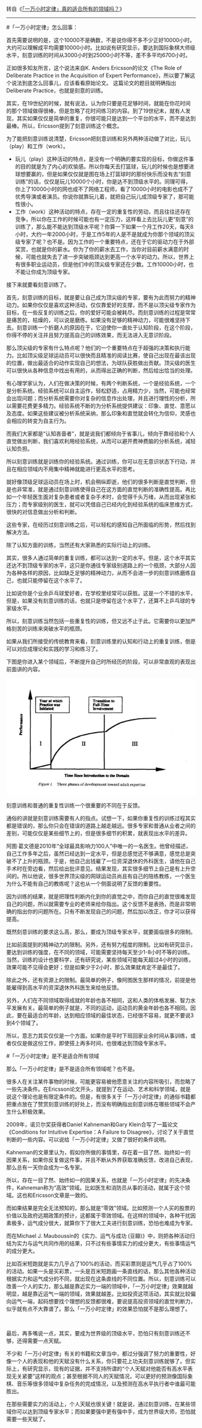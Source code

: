 转自《[「一万小时定律」真的适合所有的领域吗？](https://www.zhihu.com/question/21655527/answer/44515153)》

----

#「一万小时定律」怎么回事：

首先需要说明的是，这个10000不是确数，不是说你得不多不少正好10000小时。大约可以理解成平均需要10000小时。比如说有研究显示，要达到国际象棋大师级水平，刻意训练的时间从3000小时到25000小时不等，差不多平均6700小时。

正如很多知友所言，这个说法来自K. Anders Ericsson的论文《The Role of Deliberate Practice in the Acquisition of Expert Performance》，所以要了解这个说法到底怎么回事儿，应该看看原始论文。
这篇论文的题目就明确指出Deliberate Practice，也就是刻意的训练。

其实，在19世纪的时候，就有说法，认为你只要是花足够时间，就能在你花时间的那个领域做得很棒，但是忽略了花时间练习的内容。到了19世纪末，就有人发现，其实如果仅仅是简单的重复，你很可能只是达到一个平台的水平，而不是达到最棒。所以，Ericsson提到了刻意训练这个概念。

为了能把刻意训练说清楚，Ericsson把刻意训练和另外两种活动做了对比，玩儿（play）和工作（work）。

- 玩儿（play）这种活动的特点，是没有一个明确的要实现的目标，你做这件事的目的就是为了内心的欢愉感。所以你每天去打篮球，玩儿的时候也是想要进球想要赢的，但是如果仅仅就是图在场上打篮球时的那份快乐而没有去“刻意训练”的话，仅仅是玩儿10000个小时，你是达不到顶级水平的。同理可得，你上了10000小时的网也成不了网络工程师，看了10000小时的电影也成不了优秀导演或者演员。你说你就靠玩儿着，就把自己玩儿成顶级专家了，那可能性很小。
- 工作（work）这种活动的特点，存在一定的重复性的劳动，而且往往还存在竞争，所以你在工作的时候可能也有一定压力，这样看上去比玩儿更“刻意”的训练了，那么能不能达到顶级水平呢？你算一下如果一个月工作20天，每天8小时，大约一年2000小时，于是工作5年的人是不是就成为你那个领域的顶尖级专家了呢？也不是。因为工作的一个重要特点，还在于它的驱动力在于外部奖赏，也就是你的薪水。你为了你的薪水去工作，当你对目前薪水满意的时候，可能也就失去了进一步突破瓶颈达到更高一个水平的动力。所以，世界上有很多职业运动员，但是他们中的顶尖级专家还在少数。工作10000小时，也不能让你成为顶级专家。

接下来就要看刻意训练了。

首先，刻意训练的目标，就是要让自己成为顶尖级的专家，要有为此而努力的精神动力。如果你仅仅是喜欢这种活动，仅仅靠爱好的支撑，而不是以顶尖级专家作为目标，在一些反复的训练之后，你的爱好可能会被耗尽。而刻意训练的过程是常常是痛苦的，枯燥的，可以说是磨练。如果没有足够的精神动力，可能很难坚持下去。刻意训练一个折磨人的原因在于，它迫使你一直处于认知阶段，在这个阶段，你得不停的关注并且努力提高自己的训练效果，而无法进入无意识阶段。

那么顶尖级的专家有什么特点呢？他们的一个重要特点在于超强的决策和执行能力。比如顶尖级足球运动员可以很快而且精准的阅读比赛，使自己出现在最该出现的位置，做出最适合的动作实现自己的想法，为球队获胜做出贡献。顶尖级的医生可以很快从各种信息中找出有用的，从而得出正确的判断，然后给出恰当的处理。

有心理学家认为，人们在做决策的时候，有两个判断系统，一个是经验系统，一个是分析系统。经验系统可以自主运作，轻松舒适，占用精力少，当然，可能也经常会出现问题；而分析系统需要你对复杂的信息作出处理，并且进行理性的分析，所以需要花费更多精力。经验系统不断的为分析系统提供建议：印象、直觉、意愿以及态度。如果这些建议被分析系统采纳，那么印象和直觉就会转化为信仰，灵感也会相应的转变为自主行为。

而我们大家都是“认知吝啬者”，就是说我们都倾向于省事儿，倾向于靠经验和个人直觉做出判断，我们喜欢利用经验系统，从而可以避开费神费脑的分析系统，减轻认知负担。

所以刻意训练就是训练你的经验系统。通过训练，你可以在无意识状态下行动，并且在相应领域内不用集中精神就能进行更高水平的思考。

就好像顶级足球运动员在场上时，机会稍纵即逝，他们的很多判断是直觉判断，但是也非常准，就是通过刻意训练使得自己在这方面的直觉判断的准确性提高。再比如一个年轻医生面对复杂患者或者复杂手术时，会觉得千头万绪，从而出现紧张和压力；而专家级别的医生，就可以凭借自己已经内化到经验系统的临床思维方式，很快的对信息做出分析和判断。

这些专家，在经历过刻意训练之后，可以轻松的感知自己所面临的形势，然后找到解决方法。

除了认知方面的训练，当然还有大家熟悉的实际行动上的训练。

其实，很多人通过简单的重复训练，都可以达到一定的水平。但是，这个水平其实还达不到顶级专家的水平，这只是你通往专家级别道路上的一个瓶颈，大部分人因为各种各样的原因，比如缺乏足够的精神动力，从而不会进一步的刻意训练磨练自己，也就只能停留在这个水平了。

比如说你是个业余乒乓球爱好者，在学校里经常可以获胜。这是一个不错的水平，但是，如果没有刻意训练的话，也就只是停留在这个水平了，还算不上乒乓球的专家级水平。

所以，刻意训练当然包括一些重复性的训练，但又远不止于此。它需要你以更加严格刻苦的训练来突破水平的瓶颈。

如果从我们所接受的传统教育来看，刻意训练里的认知和行动上的重复训练，倒是可以对应成理论和实践的学习和练习了。

下图是你进入某个领域后，不断提升自己时所经历的阶段，可以非常直观的表现出前面讲的内容。

![](https://raw.githubusercontent.com/937447974/Blog/master/Resources/2016012801.jpg)

刻意训练和普通的重复性训练一个很重要的不同在于反馈。

通俗的讲就是刻意训练需要有人的指点。试想一下，如果你重复性的训练过程其实都是错误的，那么你只会在错误的道路上越走越远。很多专家和普通从业者之间的差别，可能仅仅是某些细节上的，但是很多细节的积累，就表现出水平的差异。

阿图·葛文德是2010年“全球最具影响力100人”中唯一的一名医生。他曾经描述，自己工作多年之后，虽然已经达到一定水平，但是总感觉还不够满意，感觉总是突破不了上升的瓶颈。于是，他自己出钱雇了一位资深退休的外科医生，请他在自己手术时在旁边看，然后给出批评意见。结果发现，其实很多细节上自己是有上升空间的。所以他说，很多世界顶尖级的网球运动员尚且有自己的陪练教练，一个医生为什么不能有自己的教练呢？这也从一个侧面说明了反馈的重要性。

因为训练的结果，就是把理性判断内化到你的直觉之中，而你自己的直觉很难发现自己的问题，所以就需要专业的老师来给你指出。这个反馈不是表扬，而是非常明确的指出你的问题所在。只有不断发现自己的问题，然后加以改正，你才可以获得提高。

既然刻意训练的要求这么高，那么，要成为顶级专家水平，就要面临很多的限制。

比如前面提到的精神动力的限制。另外，还有努力程度的限制。比如有研究显示，要达到训练的强度，在不同的领域，可能需要坚持每天至少1-8小时不等的训练。当然，训练的设计也要科学，还有研究说，某些领域可能每天超过4小时的训练，效果可能不见得会更好；但是如果少于2小时，那么效果就肯定不是最佳了。

除此之外，还有资源上的限制。最简单的例子，像阿图医生那样的情况，前提是他能雇得到高水平的资深退休外科医生来给他反馈。

另外，人们在不同领域取得成就的年龄也各不相同，这和人类的体格发展、智力水平发展有关。最简单的例子就是，不同的运动，运动员的黄金年龄也各不相同。因此，要在最适合的年龄，达到相应领域的最佳状态，已经很不容易，就更不要说3到4个领域了。

所以，意志力其实仅仅是一个方面。如果你是平时下班回家业余时间从事训练，或者仅仅是做这份工作，即使搭上再多时间，也很难达到顶级专家水平。

#「一万小时定律」是不是适合所有领域

那么「一万小时定律」是不是适合所有领域呢？也不是。

很多人在关注某件事物的时候，可能更容易被他愿意关注的内容所吸引，而忽略了一些先决条件。在Ericsson论文开头，就提到了在运动、艺术和科学领域，就是说这个理论也是有限定条件的。但是，有很多关于「一万小时定律」的通俗书籍都把重点放在了赞赏刻意训练的好处上，而没有明确指出刻意训练在哪些领域不会产生什么积极效果。

2009年，诺贝尔奖获得者Daniel Kahneman和Gary Klein合写了一篇论文《Conditions for Intuitive Expertise：A Failure to Disagree》，讨论了关于直觉判断的一些内容。可以说给「一万小时定律」又做了很好的条件说明。

Kahneman的文章里认为，假如你所做的事情里，存在着一目了然、始终如一的因果关系，如果你反复做这件事，并且不断从外界获取准确反馈，改进自己表现，那么总有一天你会成为一名专家。

所以，存在一目了然、始终如一的因果关系，也就是「一万小时定律」的先决条件，Kahneman称为“高效”领域。比如医生和消防员从事的活动，就属于这个领域。这也和Ericsson文章是一致的。

而如果结果是完全无法预知的，那么就是“零效”领域。比如预测一个人买的股票的价值以及政府远期政策的预计，这都属于零效领域。在这样的领域中，各种干扰因素极多，运气成分很大，就算你下了很大工夫进行刻意训练，恐怕也难成为专家。

而在Michael J. Mauboussin的《实力、运气与成功 (豆瓣)》中，则把各种活动归结为实力与运气共同作用的结果，只不过有些事情实力的成分更大，有些事情运气的成分更大。

比如百米短跑就是实力几乎占了100%的活动，而买彩票则是运气几乎占了100%的活动。如果一头是买彩票，一头是百米短跑画一条直线的话，那么其他各种活动根据实力和运气成分的不同，就出现在这条直线的不同位置。所以，刻意训练可以改善一个人的实力，那么越是靠近实力一端的领域中，「一万小时定律」效果就越明显，越是靠近运气一端的领域，效果就越差。比如投资这项活动，其实就比较偏向运气一端，起码想要找个理想的反馈都很难，要说提高投资领域的直觉判断力，似乎就有点不大靠谱了。那么「一万小时定律」的效果恐怕就不是那么理想了。

&#160;

最后，再多嘴说一点，其实，要成为世界级的顶级水平，恐怕只有刻意训练还不够，还得需要一点天赋。

不少和「一万小时定律」有关的书籍和文章当中，都过分强调了努力的重要性，好像一个人的表现和他的天赋没有什么关系，你只要花上功夫刻意训练就够了。但实际上，有研究显示，现有的证据，并不支持所谓的“个人天赋对他能否有高水平表现无关紧要”这样的观点；甚至根据不同人的天赋情况，可以更好的预测像国际象棋、音乐等很多领域中复杂任务的完成情况，以及预测在高水平执行者中谁最可能胜出。

在那些需要实力的活动上，个人天赋也很关键！就是说，通过刻意训练，在某些领域你可以达到顶级专家水平；而如果要强中更有强中手，成为世界级大师，恐怕就需要一些天赋了。
